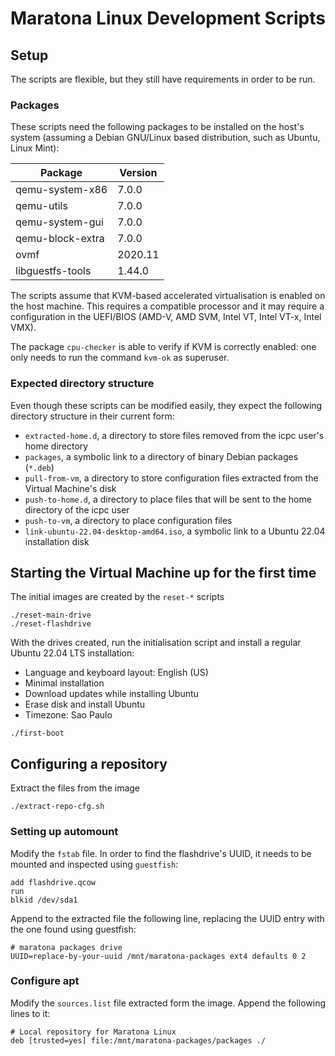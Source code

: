 # Maratona Linux Development Scripts

## Setup

The scripts are flexible, but they still have requirements in order to be run.

### Packages

These scripts need the following packages to be installed on the host's system
(assuming a Debian GNU/Linux based distribution, such as Ubuntu, Linux Mint):

|Package         |Version|
|----------------|-------|
|qemu-system-x86 |7.0.0  |
|qemu-utils      |7.0.0  |
|qemu-system-gui |7.0.0  |
|qemu-block-extra|7.0.0  |
|ovmf            |2020.11|
|libguestfs-tools|1.44.0 |

The scripts assume that KVM-based accelerated virtualisation is enabled on the
host machine. This requires a compatible processor and it may require a
configuration in the UEFI/BIOS (AMD-V, AMD SVM, Intel VT, Intel VT-x,
Intel VMX).

The package `cpu-checker` is able to verify if KVM is correctly enabled: one
only needs to run the command `kvm-ok` as superuser.

### Expected directory structure

Even though these scripts can be modified easily, they expect the following
directory structure in their current form:

- `extracted-home.d`, a directory to store files removed from the icpc user's
home directory
- `packages`, a symbolic link to a directory of binary Debian packages (`*.deb`)
- `pull-from-vm`, a directory to store configuration files extracted from the
Virtual Machine's disk
- `push-to-home.d`, a directory to place files that will be sent to the home
directory of the icpc user
- `push-to-vm`, a directory to place configuration files
- `link-ubuntu-22.04-desktop-amd64.iso`, a symbolic link to a Ubuntu 22.04
installation disk

## Starting the Virtual Machine up for the first time

The initial images are created by the `reset-*` scripts

```
./reset-main-drive
./reset-flashdrive
```

With the drives created, run the initialisation script and install a regular
Ubuntu 22.04 LTS installation:

- Language and keyboard layout: English (US)
- Minimal installation
- Download updates while installing Ubuntu
- Erase disk and install Ubuntu
- Timezone: Sao Paulo

```
./first-boot
```

## Configuring a repository

Extract the files from the image

`./extract-repo-cfg.sh`

### Setting up automount

Modify the `fstab` file. In order to find the flashdrive's UUID, it needs to be
mounted and inspected using `guestfish`:

```
add flashdrive.qcow
run
blkid /dev/sda1
```

Append to the extracted file the following line, replacing the UUID entry with
the one found using guestfish:

```
# maratona packages drive
UUID=replace-by-your-uuid /mnt/maratona-packages ext4 defaults 0 2
```

### Configure apt

Modify the `sources.list` file extracted form the image. Append the following
lines to it:

```
# Local repository for Maratona Linux
deb [trusted=yes] file:/mnt/maratona-packages/packages ./
```
